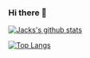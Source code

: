 ### Hi there 👋

<!--
**JackNewman12/JackNewman12** is a ✨ _special_ ✨ repository because its `README.md` (this file) appears on your GitHub profile.

Here are some ideas to get you started:

- 🔭 I’m currently working on ...
- 🌱 I’m currently learning ...
- 👯 I’m looking to collaborate on ...
- 🤔 I’m looking for help with ...
- 💬 Ask me about ...
- 📫 How to reach me: ...
- 😄 Pronouns: ...
- ⚡ Fun fact: ...
-->



[![Jacks's github stats](https://github-readme-stats.vercel.app/api?username=JackNewman12&show_icons=true&theme=radical&count_private=true)](https://github.com/JackNewman12)

[![Top Langs](https://github-readme-stats.vercel.app/api/top-langs/?username=JackNewman12&layout=compact&theme=radical)](https://github.com/JackNewman12)
